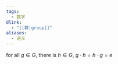 ```yaml
---
tags:
  - 数学
dlink:
  - "[[群|group]]"
aliases:
  - 逆元
---
```

for all $g \in G$, there is $h \in G$, $g\cdot h=h\cdot g=e$
